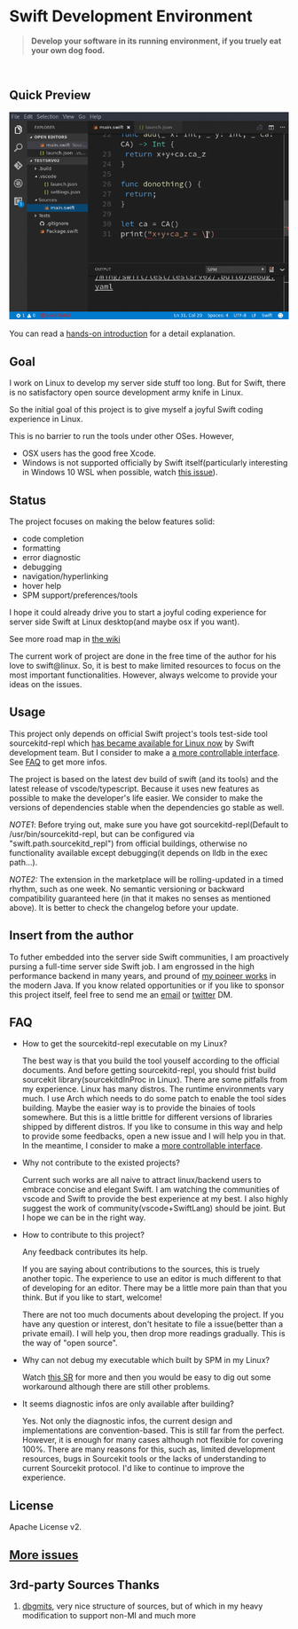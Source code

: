 # Swift Development Environment

> __Develop your software in its running environment, if you truely eat your own dog food.__ 

<br/>

## Quick Preview
![preview](docs/preview.gif)

You can read a [hands-on introduction](http://blog.dirac.io/2017/01/11/get_started_sde.html) for a detail explanation.

## Goal
I work on Linux to develop my server side stuff too long. But for Swift, there is no satisfactory open source development army knife in Linux.

So the initial goal of this project is to give myself a joyful Swift coding experience in Linux. 

This is no barrier to run the tools under other OSes. However,
* OSX users has the good free Xcode.  
* Windows is not supported officially by Swift itself(particularly interesting in Windows 10 WSL when possible, watch [this issue](https://github.com/Microsoft/BashOnWindows/issues/286)).

## Status
The project focuses on making the below features solid:
* code completion
* formatting
* error diagnostic
* debugging
* navigation/hyperlinking
* hover help
* SPM support/preferences/tools

I hope it could already drive you to start a joyful coding experience for server side Swift at Linux desktop(and maybe osx if you want).

See more road map in [the wiki](https://github.com/jinmingjian/sde/wiki)

The current work of project are done in the free time of the author for his love to swift@linux. So, it is best to make limited resources to focus on the most important functionalities. However, always welcome to provide your ideas on the issues.  

## Usage
This project only depends on official Swift project's tools test-side tool sourcekitd-repl which [has became available for Linux now](https://bugs.swift.org/browse/SR-1676) by Swift development team. But I consider to make a [a more controllable interface](https://github.com/jinmingjian/sde/issues/9). See [FAQ](#FAQ) to get more infos.

The project is based on the latest dev build of swift (and its tools) and the latest release of vscode/typescript. Because it uses new features as possible to make the developer's life easier. We consider to make the versions of dependencies stable when the dependencies go stable as well.

*NOTE1*: Before trying out, make sure you have got sourcekitd-repl(Default to /usr/bin/sourcekitd-repl, but can be configured via "swift.path.sourcekitd_repl") from official buildings, otherwise no functionality available except debugging(it depends on lldb in the exec path...).

*NOTE2:* The extension in the marketplace will be rolling-updated in a timed rhythm, such as one week. No semantic versioning or backward compatibility guaranteed here (in that it makes no senses as mentioned above). It is better to check the changelog before your update.

 
## Insert from the author
To futher embedded into the server side Swift communities, I am proactively pursing a full-time server side Swift job. I am engrossed in the high performance backend in many years, and pround of [my poineer works](http://dirac.io/site_landz/home.html) in the modern Java. If you know related opportunities or if you like to sponsor this project itself, feel free to send me an [email](mailto:jin.phd@gmail.com) or [twitter](https://twitter.com/JinMingjian) DM.

## FAQ
* How to get the sourcekitd-repl executable on my Linux?

  The best way is that you build the tool youself according to the official documents. And before getting sourcekitd-repl, you should frist build sourcekit library(sourcekitdInProc in Linux). There are some pitfalls from my experience. Linux has many distros. The runtime environments vary much. I use Arch which needs to do some patch to enable the tool sides building. Maybe the easier way is to provide the binaies of tools somewhere. But this is a little brittle for different versions of libraries shipped by different distros. If you like to consume in this way and help to provide some feedbacks, open a new issue and I will help you in that. In the meantime, I consider to make a [more controllable interface](https://github.com/jinmingjian/sde/issues/9).    

* Why not contribute to the existed projects?

  Current such works are all naive to attract linux/backend users to embrace concise and elegant Swift. I am watching the communities of vscode and Swift to provide the best experience at my best. I also highly suggest the work of community(vscode+SwiftLang) should be joint. But I hope we can be in the right way. 

* How to contribute to this project?

  Any feedback contributes its help.

  If you are saying about contributions to the sources, this is truely another topic. The experience to use an editor is much different to that of developing for an editor. There may be a little more pain than that you think. But if you like to start, welcome! 

  There are not too much documents about developing the project. If you have any question or interest, don't hesitate to file a issue(better than a private email). I will help you, then drop more readings gradually. This is the way of "open source". 

* Why can not debug my executable which built by SPM in my Linux?
   
  Watch [this SR](https://bugs.swift.org/browse/SR-3280) for more and then you would be easy to dig out some workaround although there are still other problems.

* It seems diagnostic infos are only available after building?
  
  Yes. Not only the diagnostic infos, the current design and implementations are convention-based. This is still far from the perfect. However, it is enough for many cases although not flexible for covering 100%. There are many reasons for this, such as, limited development resources, bugs in Sourcekit tools or the lacks of understanding to current Sourcekit protocol. I'd like to continue to improve the experience.


## License
Apache License v2.

## [More issues](https://github.com/jinmingjian/sde/issues)

## 3rd-party Sources Thanks 
1. [dbgmits](https://github.com/enlight/dbgmits), very nice structure of sources, but of which in my heavy modification to support non-MI and much more
